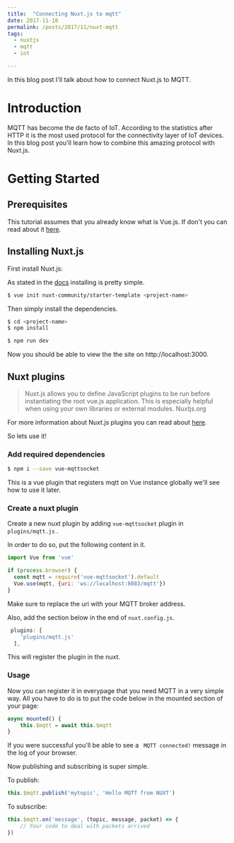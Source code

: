 ```yaml
---
title:  "Connecting Nuxt.js to mqtt"
date: 2017-11-18
permalink: /posts/2017/11/nuxt-mqtt
tags: 
  - nuxtjs 
  - mqtt 
  - iot

---
```


In this blog post I'll talk about how to connect Nuxt.js to MQTT.

# Introduction

MQTT has become the de facto of IoT. According to the statistics after HTTP 
it is the most used protocol for the connectivity layer
of IoT devices. In this blog post you'll learn how to combine this amazing 
protocol with Nuxt.js.


# Getting Started

## Prerequisites

This tutorial assumes that you already know what is Vue.js. If don't you 
can read about it [here](https://vuejs.org/).

## Installing Nuxt.js

First install Nuxt.js:

As stated in the [docs](https://nuxtjs.org/guide/installation) installing
is pretty simple.

```sh
$ vue init nuxt-community/starter-template <project-name>
```

Then simply install the dependencies.

```sh
$ cd <project-name>
$ npm install
```

```sh
$ npm run dev
```

Now you should be able to view the the site on http://localhost:3000.

## Nuxt plugins

> Nuxt.js allows you to define JavaScript plugins to be run before instantiating the root vue.js application. This is especially helpful when using your own libraries or external modules.
> Nuxtjs.org

For more information about Nuxt.js plugins you can read about [here](https://nuxtjs.org/guide/plugins).

So lets use it! 

### Add required dependencies

```sh
$ npm i --save vue-mqttsocket
```

This is a vue plugin that registers mqtt on Vue instance globally we'll see
how to use it later.

### Create a nuxt plugin

Create a new nuxt plugin by adding ```vue-mqttsocket``` 
plugin in ```plugins/mqtt.js``` .

In order to do so, put the following content in it.

```javascript
import Vue from 'vue'

if (process.browser) {
  const mqtt = require('vue-mqttsocket').default
  Vue.use(mqtt, {uri: 'ws://localhost:8083/mqtt'})
}
```

Make sure to replace the uri with your MQTT broker address.

Also, add the section below in the end of ```nuxt.config.js```.

```js
 plugins: [
    'plugins/mqtt.js'
  ],
```

This will register the plugin in the nuxt.

### Usage

Now you can register it in everypage that you need MQTT in a very simple way.
All you have to do is to put the code below in the mounted section of 
your page:

```javascript
async mounted() {
    this.$mqtt = await this.$mqtt
}
```

If you were successful you'll be able to see a ``` MQTT connected!``` message
in the log of your browser.

Now publishing and subscribing is super simple.

To publish:

```javascript
this.$mqtt.publish('mytopic', 'Hello MQTT from NUXT')
```


To subscribe:

```javascript
this.$mqtt.on('message', (topic, message, packet) => {
    // Your code to deal with packets arrived
})
```

